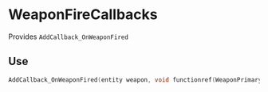 # WeaponFireCallbacks

Provides `AddCallback_OnWeaponFired`

## Use
```cpp
AddCallback_OnWeaponFired(entity weapon, void functionref(WeaponPrimaryAttackParams attackParams) callback)
```

